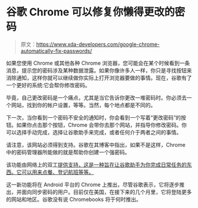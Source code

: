# 谷歌 Chrome 可以修复你懒得更改的密码

> 原文：<https://www.xda-developers.com/google-chrome-automatically-fix-passwords/>

如果您使用 Chrome 或其他各种 Chrome 浏览器，您可能会在某个时候看到一条消息，提示您的密码涉及某种数据泄露。如果你像许多人一样，你只是寻找按钮来消除通知，这样你就可以继续做你实际上打开浏览器要做的事情。现在，谷歌有了一个更好的系统:它会帮你修改密码。

毕竟，自己更改密码是一个痛点，尤其是当它告诉你更改一堆密码时。你必须去一个网站，找到你的帐户设置，等等。当然，每个地点都是不同的。

下一次，当你看到一个密码不安全的通知时，你会看到一个写着“更改密码”的按钮。如果你点击那个按钮，Chrome 会带你去那个网站，并指导你修改密码。你可以选择手动完成，选择让谷歌助手来完成，或者任何介于两者之间的事情。

请注意，该网站必须得到支持。谷歌在其博客中指出，如果不是这样，Chrome 中的密码管理器所能做的就是帮助你创建一个强密码。

该功能由网络上的双工[提供支持，这是一种旨在让谷歌助手为你完成日常任务的东西。它可以用来点餐、登记航班等等。](https://www.xda-developers.com/google-assistant-in-chrome-duplex-for-web/)

这一新功能将在 Android 平台的 Chrome 上推出，尽管谷歌表示，它将逐步推出，并面向同步密码的用户。目前仅在美国，在接下来的几个月里，它将登陆更多的网站和地区。谷歌没有说 Chromebooks 将于何时推出。